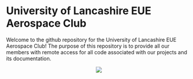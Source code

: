 # University of Lancashire EUE Aerospace Club

Welcome to the github repository for the University of Lancashire EUE Aerospace Club! The purpose of this repository is to provide all our members with remote access for all code associated with our projects and its documentation.
<div align="center">
  <img src="https://ik.imagekit.io/jnevmpukg/UCLan%20EG%20Aerospace%20Club%20Brand%20Guidelines_20250809_200712_%D9%A0%D9%A0%D9%A0%D9%A0-6(1).png2">
</div>
